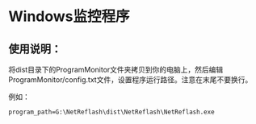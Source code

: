 # Windows监控程序

## 使用说明：

将dist目录下的ProgramMonitor文件夹拷贝到你的电脑上，然后编辑ProgramMonitor/config.txt文件，设置程序运行路径。注意在末尾不要换行。

例如：
```
program_path=G:\NetReflash\dist\NetReflash\NetReflash.exe
```